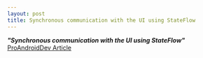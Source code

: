 ```yaml
---
layout: post
title: Synchronous communication with the UI using StateFlow
---
```

***"Synchronous communication with the UI using StateFlow"*** [ProAndroidDev Article](https://proandroiddev.com/synchronous-communication-with-the-ui-using-stateflow-74f6ed68eff5)
